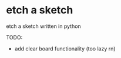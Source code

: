 # etch a sketch
etch a sketch written in python


TODO:
 - add clear board functionality (too lazy rn)
